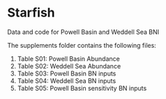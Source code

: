 # Starfish

Data and code for Powell Basin and Weddell Sea BNI 

The supplements folder contains the following files:

1) Table S01: Powell Basin Abundance
2) Table S02: Weddell Sea Abundance
3) Table S03: Powell Basin BN inputs
4) Table S04: Weddell Sea BN inputs
5) Table S05: Powell Basin sensitivity BN inputs 
